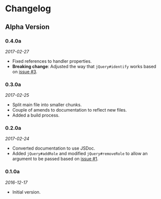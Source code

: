 # Changelog

## Alpha Version

### 0.4.0a
_2017-02-27_
- Fixed references to handler properties.
- **Breaking change**: Adjusted the way that `jQuery#identify` works based on [issue #3](https://github.com/Skateside/jquery-aria/issues/3).

### 0.3.0a
_2017-02-25_
- Split main file into smaller chunks.
- Couple of amends to documentation to reflect new files.
- Added a build process.

### 0.2.0a
_2017-02-24_
- Converted documentation to use JSDoc.
- Added `jQuery#addRole` and modified `jQuery#removeRole` to allow an argument to be passed based on [issue #1](https://github.com/Skateside/jquery-aria/issues/1).

### 0.1.0a
_2016-12-17_
- Initial version.
